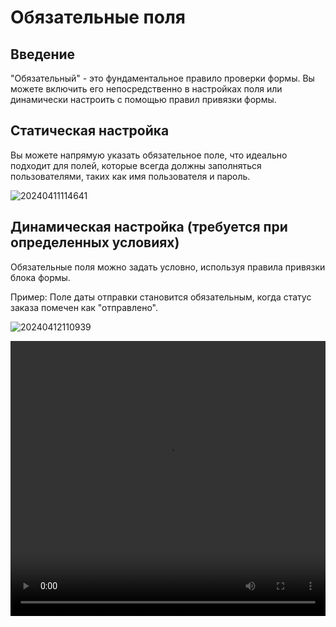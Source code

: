 # Обязательные поля

## Введение

"Обязательный" - это фундаментальное правило проверки формы. Вы можете включить его непосредственно в настройках поля или динамически настроить с помощью правил привязки формы.

## Статическая настройка

Вы можете напрямую указать обязательное поле, что идеально подходит для полей, которые всегда должны заполняться пользователями, таких как имя пользователя и пароль.

![20240411114641](https://static-docs.nocobase.com/20240411114641.png)

## Динамическая настройка (требуется при определенных условиях)

Обязательные поля можно задать условно, используя правила привязки блока формы.

Пример: Поле даты отправки становится обязательным, когда статус заказа помечен как "отправлено".

![20240412110939](https://static-docs.nocobase.com/20240412110939.png)

<video width="100%" height="440" controls>
      <source src="https://static-docs.nocobase.com/20240417112915.mp4" type="video/mp4">
</video>
